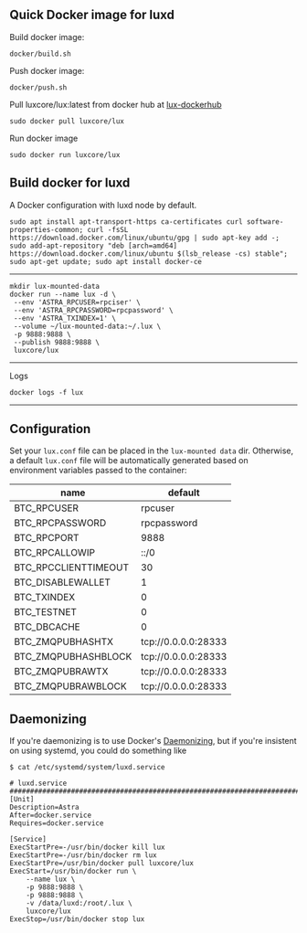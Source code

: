 Quick Docker image for luxd
---------------------------

Build docker image:
   
    docker/build.sh

Push docker image:

    docker/push.sh

Pull luxcore/lux:latest from docker hub  at [lux-dockerhub](https://hub.docker.com/r/luxcore/lux/)

    sudo docker pull luxcore/lux
    
Run docker image

    sudo docker run luxcore/lux

Build docker for luxd
----------
A Docker configuration with luxd node by default.

    sudo apt install apt-transport-https ca-certificates curl software-properties-common; curl -fsSL https://download.docker.com/linux/ubuntu/gpg | sudo apt-key add -; sudo add-apt-repository "deb [arch=amd64] https://download.docker.com/linux/ubuntu $(lsb_release -cs) stable"; sudo apt-get update; sudo apt install docker-ce   
---------------------------------------------------        
    
    mkdir lux-mounted-data
    docker run --name lux -d \
     --env 'ASTRA_RPCUSER=rpciser' \
     --env 'ASTRA_RPCPASSWORD=rpcpassword' \
     --env 'ASTRA_TXINDEX=1' \
     --volume ~/lux-mounted-data:~/.lux \
     -p 9888:9888 \
     --publish 9888:9888 \
     luxcore/lux
----------------------------------------------------
Logs

    docker logs -f lux

----------------------------------------------------

## Configuration

Set your `lux.conf` file can be placed in the `lux-mounted data` dir.
Otherwise, a default `lux.conf` file will be automatically generated based
on environment variables passed to the container:

| name | default |
| ---- | ------- |
| BTC_RPCUSER | rpcuser |
| BTC_RPCPASSWORD | rpcpassword |
| BTC_RPCPORT | 9888 |
| BTC_RPCALLOWIP | ::/0 |
| BTC_RPCCLIENTTIMEOUT | 30 |
| BTC_DISABLEWALLET | 1 |
| BTC_TXINDEX | 0 |
| BTC_TESTNET | 0 |
| BTC_DBCACHE | 0 |
| BTC_ZMQPUBHASHTX | tcp://0.0.0.0:28333 |
| BTC_ZMQPUBHASHBLOCK | tcp://0.0.0.0:28333 |
| BTC_ZMQPUBRAWTX | tcp://0.0.0.0:28333 |
| BTC_ZMQPUBRAWBLOCK | tcp://0.0.0.0:28333 |


## Daemonizing

If you're daemonizing is to use Docker's 
[Daemonizing](https://docs.docker.com/config/containers/start-containers-automatically/#use-a-restart-policy),
but if you're insistent on using systemd, you could do something like

```
$ cat /etc/systemd/system/luxd.service

# luxd.service #######################################################################
[Unit]
Description=Astra
After=docker.service
Requires=docker.service

[Service]
ExecStartPre=-/usr/bin/docker kill lux
ExecStartPre=-/usr/bin/docker rm lux
ExecStartPre=/usr/bin/docker pull luxcore/lux
ExecStart=/usr/bin/docker run \
    --name lux \
    -p 9888:9888 \
    -p 9888:9888 \
    -v /data/luxd:/root/.lux \
    luxcore/lux
ExecStop=/usr/bin/docker stop lux
```
